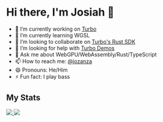 # Hi there, I'm Josiah 👋

- 🔭 I’m currently working on [Turbo](https://turbo.computer)
- 🌱 I’m currently learning WGSL
- 👯 I’m looking to collaborate on [Turbo's Rust SDK](https://github.com/super-turbo-society/turbo-genesis-sdk)
- 🤔 I’m looking for help with [Turbo Demos](https://github.com/super-turbo-society/turbo-demos)
- 💬 Ask me about WebGPU/WebAssembly/Rust/TypeScript
- 📫 How to reach me: [@jozanza](https://x.com/jozanza)
- 😄 Pronouns: He/Him
- ⚡ Fun fact: I play bass

## My Stats
  
<a href="https://github.com/jozanza/github-readme-stats">
  <img src="https://github-readme-stats.vercel.app/api?username=jozanza&show_icons=true&theme=dracula&hide_border=true" />
</a>
<a href="https://github.com/jozanza">
  <img src="https://github-profile-trophy.vercel.app/?username=jozanza&theme=dracula&margin-w=15&margin-h=15&no-frame=true&column=6" />
</a>
